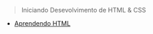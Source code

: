> Iniciando Desevolvimento de HTML & CSS

- [Aprendendo HTML](https://brunodavi.github.io/trybe/B3%20-%20HTML%20%26%20CSS/D1/trybe.html)

